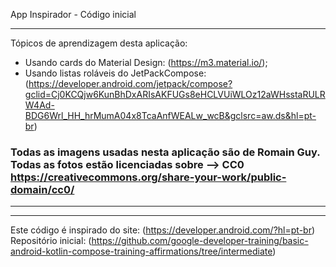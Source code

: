App Inspirador - Código inicial 
_________________________________

Tópicos de aprendizagem desta aplicação:
- Usando cards do Material Design: (https://m3.material.io/);
- Usando listas roláveis do JetPackCompose: (https://developer.android.com/jetpack/compose?gclid=Cj0KCQjw6KunBhDxARIsAKFUGs8eHCLVUiWLOz12aWHsstaRULRW4Ad-BDG6Wrl_HH_hrMumA04x8TcaAnfWEALw_wcB&gclsrc=aw.ds&hl=pt-br)

### Todas as imagens usadas nesta aplicação são de  Romain Guy. Todas as fotos estão licenciadas sobre --> CC0 https://creativecommons.org/share-your-work/public-domain/cc0/
________________________________





___________________________________________________________________________
Este código é inspirado do site: (https://developer.android.com/?hl=pt-br)
Repositório inicial: (https://github.com/google-developer-training/basic-android-kotlin-compose-training-affirmations/tree/intermediate) 